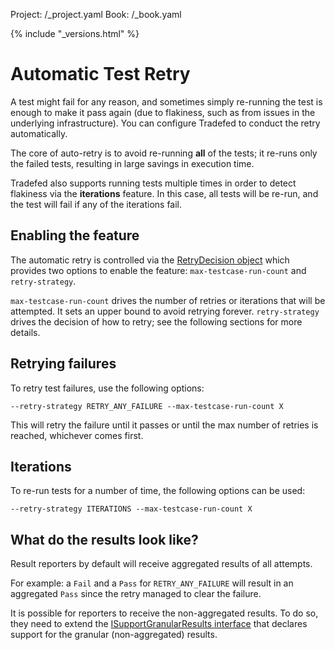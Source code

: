 Project: /_project.yaml
Book: /_book.yaml

{% include "_versions.html" %}

<!--
  Copyright 2019 The Android Open Source Project

  Licensed under the Apache License, Version 2.0 (the "License");
  you may not use this file except in compliance with the License.
  You may obtain a copy of the License at

      http://www.apache.org/licenses/LICENSE-2.0

  Unless required by applicable law or agreed to in writing, software
  distributed under the License is distributed on an "AS IS" BASIS,
  WITHOUT WARRANTIES OR CONDITIONS OF ANY KIND, either express or implied.
  See the License for the specific language governing permissions and
  limitations under the License.
-->

# Automatic Test Retry

A test might fail for any reason, and sometimes simply re-running the test is
enough to make it pass again (due to flakiness, such as from issues in the
underlying infrastructure). You can configure Tradefed to conduct the retry
automatically.

The core of auto-retry is to avoid re-running **all** of the tests; it re-runs
only the failed tests, resulting in large savings in execution time.

Tradefed also supports running tests multiple times in order to detect
flakiness via the **iterations** feature. In this case, all tests will be
re-run, and the test will fail if any of the iterations fail.

## Enabling the feature

The automatic retry is controlled via the
[RetryDecision object](https://android.googlesource.com/platform/tools/tradefederation/+/master/src/com/android/tradefed/retry/BaseRetryDecision.java)
which provides two options to enable the feature: `max-testcase-run-count`
and `retry-strategy`.

`max-testcase-run-count` drives the number of retries or iterations that will
be attempted. It sets an upper bound to avoid retrying forever.
`retry-strategy` drives the decision of how to retry; see the following sections
for more details.

## Retrying failures

To retry test failures, use the following options:

```shell
--retry-strategy RETRY_ANY_FAILURE --max-testcase-run-count X
```

This will retry the failure until it passes or until the max number of retries
is reached, whichever comes first.

## Iterations

To re-run tests for a number of time, the following options can be used:

```shell
--retry-strategy ITERATIONS --max-testcase-run-count X
```

## What do the results look like?

Result reporters by default will receive aggregated results of all attempts.

For example: a `Fail` and a `Pass` for `RETRY_ANY_FAILURE` will result in an
aggregated `Pass` since the retry managed to clear the failure.

It is possible for reporters to receive the non-aggregated results. To do so,
they need to extend the
[ISupportGranularResults interface](https://android.googlesource.com/platform/tools/tradefederation/+/master/invocation_interfaces/com/android/tradefed/result/retry/ISupportGranularResults.java)
that declares support for the granular (non-aggregated) results.
